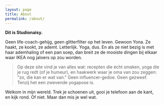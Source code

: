 ```yaml
---
layout: page
title: About
permalink: /about/
---
```


**Dit is Studionaisy.** 

Geen life-coach-gehijg, geen glitterfilter op het leven. Gewoon Yona.
Ze haakt, ze kookt, ze ademt. Letterlijk. Yoga, dus. En als ze niet bezig is met haar ademhaling of een pan soep, dan
breit ze de mooiste dingen bij elkaar waar IKEA nog jaloers op zou worden.

> Op deze site vind je van alles wat: recepten die écht smaken, yoga die je rug redt (of je humeur), en haakwerk waar je
> oma van zou zeggen: "zo, die kan er wat van." Geen influencer-gedoe. Geen gezweef. Tenzij het een zwevende yogapose is.

Welkom in mijn wereld. Trek je schoenen uit, gooi je telefoon aan de kant, en kijk rond. Of niet. Maar dan mis je wel
wat.

